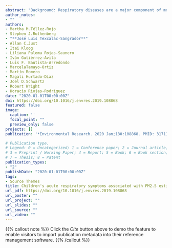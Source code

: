 ```yaml
---
abstract: "Background: Respiratory diseases are a major component of morbidity in children and their symptoms may be spatially and temporally exacerbated by exposure gradients of fine particulate matter (PM2.5) in large polluted urban areas, like the Mexico City Metropolitan Area (MCMA). Objectives: To analyze the association between satellite-derived and interpolated PM2.5 estimates with children's (≤9 years old) acute respiratory symptoms (ARS) in two probabilistic samples representing the MCMA. Methods: We obtained ARS data from the 2006 and 2012 National Surveys for Health and Nutrition (ENSaNut). Two week average exposure to PM2.5 was assessed for each household with spatial estimates from a hybrid model with satellite measurements of aerosol optical depth (AOD-PM2.5) and also with interpolated PM2.5 measurements from ground stations, from the Mexico City monitoring network (MNW-PM2.5). We used survey-adjusted logistic regressions to analyze the association between PM2.5 estimates and ARS reported on children. Results: A total of 1,005 and 1,233 children were surveyed in 2006 and 2012 representing 3.1 and 3.5 million children, respectively. For the same years and over the periods of study, the estimated prevalence of ARS decreased from 49.4% (95% CI: 44.9,53.9%) to 37.8% (95% CI: 34,41.7%). AOD-PM2.5 and MNW-PM2.5 estimates were associated with significantly higher reports of ARS in children 0–4 years old [OR2006 = 1.29 (95% (CI): 0.99,1.68) and OR2006 = 1.24 (95% CI: 1.08,1.42), respectively]. We observed positive non-significant associations in 2012 in both age groups and in 2006 for children 5–9 years old. No statistically significant differences in health effect estimates of PM2.5 were found comparing AOD-PM2.5 or MNW-PM2.5 for exposure assessment. Conclusions: Our findings suggest that PM2.5 is a risk factor for the prevalence of ARS in children and expand the growing evidence of the utility of new satellite AOD-based methods for estimating health effects from acute exposure to PM2.5."
author_notes:
- ""
authors: 
- Martha M.Téllez-Rojo
- Stephen J.Rothenberg
- "**José Luis Texcalac-Sangrador**"
- Allan C.Just
- Itai Kloog
- Liliana Paloma Rojas-Saunero
- Iván Gutiérrez-Avila
- Luis F. Bautista-Arredondo
- MarcelaTamayo-Ortiz
- Martín Romero
- Magali Hurtado-Díaz
- Joel D.Schwartz
- Robert Wright
- Horacio Riojas-Rodríguez
date: "2020-01-01T00:00:00Z"
doi: https://doi.org/10.1016/j.envres.2019.108868
featured: false
image:
  caption: ''
  focal_point: ""
  preview_only: false
projects: []
publication: '*Environmental Research. 2020 Jan;180:108868. PMID: 31711659*'

# Publication type.
# Legend: 0 = Uncategorized; 1 = Conference paper; 2 = Journal article;
# 3 = Preprint / Working Paper; 4 = Report; 5 = Book; 6 = Book section;
# 7 = Thesis; 8 = Patent
publication_types:
- "2"
publishDate: "2020-01-01T00:00:00Z"
tags:
- Source Themes
title: Children's acute respiratory symptoms associated with PM2.5 estimates in two sequential representative surveys from the Mexico City Metropolitan Area
url_pdf: https://doi.org/10.1016/j.envres.2019.108868
url_poster: ""
url_project: ""
url_slides: ""
url_source: ""
url_video: ""
---
```


{{% callout note %}}
Click the *Cite* button above to demo the feature to enable visitors to import publication metadata into their reference management software.
{{% /callout %}}
